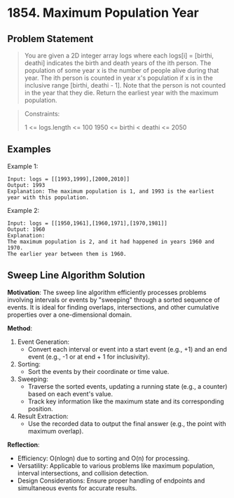 # 1854. Maximum Population Year

## Problem Statement

> You are given a 2D integer array logs where each logs[i] = [birthi, deathi] indicates the birth and death years of the ith person.
> The population of some year x is the number of people alive during that year. The ith person is counted in year x's population if x is in the inclusive range [birthi, deathi - 1]. Note that the person is not counted in the year that they die.
> Return the earliest year with the maximum population.

> Constraints:
>
> 1 <= logs.length <= 100
> 1950 <= birthi < deathi <= 2050

## Examples

Example 1:

```
Input: logs = [[1993,1999],[2000,2010]]
Output: 1993
Explanation: The maximum population is 1, and 1993 is the earliest year with this population.
```

Example 2:

```
Input: logs = [[1950,1961],[1960,1971],[1970,1981]]
Output: 1960
Explanation:
The maximum population is 2, and it had happened in years 1960 and 1970.
The earlier year between them is 1960.
```

## Sweep Line Algorithm Solution

**Motivation**:
The sweep line algorithm efficiently processes problems involving intervals or events by "sweeping" through a sorted sequence of events. It is ideal for finding overlaps, intersections, and other cumulative properties over a one-dimensional domain.

**Method**:

1. Event Generation:
   - Convert each interval or event into a start event (e.g., +1) and an end event (e.g., -1 or at end + 1 for inclusivity).
2. Sorting:
   - Sort the events by their coordinate or time value.
3. Sweeping:
   - Traverse the sorted events, updating a running state (e.g., a counter) based on each event's value.
   - Track key information like the maximum state and its corresponding position.
4. Result Extraction:
   - Use the recorded data to output the final answer (e.g., the point with maximum overlap).

**Reflection**:

- Efficiency: O(nlogn) due to sorting and O(n) for processing.
- Versatility: Applicable to various problems like maximum population, interval intersections, and collision detection.
- Design Considerations: Ensure proper handling of endpoints and simultaneous events for accurate results.
